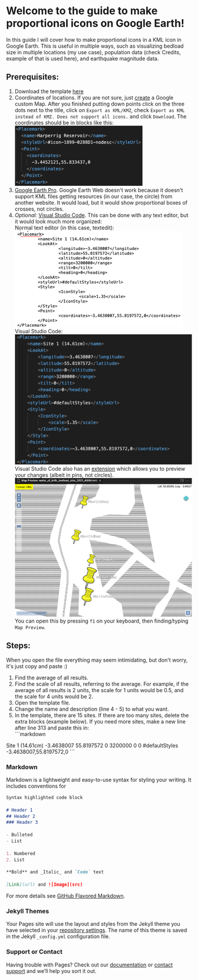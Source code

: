# Welcome to the guide to make proportional icons on Google Earth!
In this guide I will cover how to make proportional icons in a KML icon in Google Earth. This is useful in multiple ways, such as visualizing bedload size in multiple locations (my use case), population data (check Credits, example of that is used here), and earthquake magnitude data.

## Prerequisites: 
1. Download the template [here](https://github.com/jamieernest/Proportional_Earth_Icons/releases/download/1.0/water_of_leith_bedload_size_2021_4GGA.kml)
2. Coordinates of locations. If you are not sure, just [create](https://www.google.com/maps/d/mp?hl=en&authuser=0&state=create) a Google custom Map. After you finished putting down points click on the three dots next to the title, click on `Export as KML/KMZ`, check `Export as KML instead of KMZ. Does not support all icons.` and click `Download`. The coordinates should be in blocks like this:<br><img src="https://github.com/jamieernest/Proportional_Earth_Icons/blob/gh-pages/coordinate%20block.png?raw=true">
3. [Google Earth Pro](https://www.google.com/earth/versions/#download-pro). Google Earth Web doesn't work because it doesn't support KML files getting resources (in our case, the circle) from another website. It would load, but it would show proportional boxes of crosses, not circles.
4. _Optional:_ [Visual Studio Code](https://code.visualstudio.com/). This can be done with any text editor, but it would look much more organized:<br>Normal text editor (in this case, textedit):<br><img src="https://github.com/jamieernest/Proportional_Earth_Icons/blob/gh-pages/textedit.png?raw=true"><br>Visual Studio Code:<br><img src="https://github.com/jamieernest/Proportional_Earth_Icons/blob/gh-pages/vsc.png?raw=true"><br>Visual Studio Code also has an [extension](https://marketplace.visualstudio.com/items?itemName=jumpinjackie.vscode-map-preview) which allows you to preview your changes (albeit in pins, not circles).<br><img src="https://github.com/jamieernest/Proportional_Earth_Icons/blob/gh-pages/extension.png?raw=true"><br>You can open this by pressing `f1` on your keyboard, then finding/typing `Map Preview`.

## Steps:
When you open the file everything may seem intimidating, but don't worry, it's just copy and paste :)<br>
1. Find the average of all results.
2. Find the scale of all results, referring to the average. For example, if the average of all results is 2 units, the scale for 1 units would be 0.5, and the scale for 4 units would be 2.
3. Open the template file.
4. Change the name and description (line 4 - 5) to what you want.
5. In the template, there are 15 sites. If there are too many sites, delete the extra blocks (example below). If you need more sites, make a new line after line 313 and paste this in:<br>```markdown
<Placemark>
    <name>Site 1 (14.61cm)</name>
    <LookAt>
        <longitude>-3.4638007</longitude>
        <latitude>55.8197572</latitude>
        <altitude>0</altitude>
        <range>3200000</range>
        <tilt>0</tilt>
        <heading>0</heading>
    </LookAt>
    <styleUrl>#defaultStyles</styleUrl>
    <Style>
        <IconStyle>
            <scale>1.35</scale>
        </IconStyle>
    </Style>
    <Point>
        <coordinates>-3.4638007,55.8197572,0</coordinates>
    </Point>
</Placemark>
```

### Markdown

Markdown is a lightweight and easy-to-use syntax for styling your writing. It includes conventions for

```markdown
Syntax highlighted code block

# Header 1
## Header 2
### Header 3

- Bulleted
- List

1. Numbered
2. List

**Bold** and _Italic_ and `Code` text

[Link](url) and ![Image](src)
```

For more details see [GitHub Flavored Markdown](https://guides.github.com/features/mastering-markdown/).

### Jekyll Themes

Your Pages site will use the layout and styles from the Jekyll theme you have selected in your [repository settings](https://github.com/jamieernest/Proportional_Earth_Icons/settings/pages). The name of this theme is saved in the Jekyll `_config.yml` configuration file.

### Support or Contact

Having trouble with Pages? Check out our [documentation](https://docs.github.com/categories/github-pages-basics/) or [contact support](https://support.github.com/contact) and we’ll help you sort it out.
